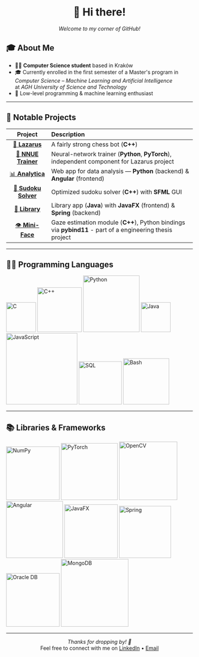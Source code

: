 <div align="center">

# 👋 Hi there!

<p align="center">
  <i>Welcome to my corner of GitHub!</i>
</p>

</div>

## 🎓 About Me

- 👨‍💻 **Computer Science student** based in Kraków  
- 🎓 Currently enrolled in the first semester of a Master's program in  
  _Computer Science – Machine Learning and Artificial Intelligence_  
  at _AGH University of Science and Technology_
- 🤖 Low-level programming & machine learning enthusiast

---

## 🚀 Notable Projects

| Project | Description |
| :-----: | :--------- |
| [🤖 **Lazarus**](https://github.com/IgorSwat/Lazarus) | A fairly strong chess bot (**C++**) |
| [🧠 **NNUE Trainer**](https://github.com/IgorSwat/NNUE-Trainer) | Neural-network trainer (**Python**, **PyTorch**), independent component for Lazarus project |
| [📊 **Analytica**](https://github.com/IgorSwat/Analytica) | Web app for data analysis — **Python** (backend) & **Angular** (frontend) |
| [🧩 **Sudoku Solver**](https://github.com/IgorSwat/Sudoku-Solver) | Optimized sudoku solver (**C++**) with **SFML** GUI |
| [📖 **Library**](https://github.com/IgorSwat/Library-App) | Library app (**Java**) with **JavaFX** (frontend) & **Spring** (backend) |
| [👁️ **Mini-Face**](https://github.com/child-lab-uj/mini-face) | Gaze estimation module (**C++**), Python bindings via **pybind11** - part of a engineering thesis project |

---

## 🧑‍💻 Programming Languages

<p align="left">
  <img src="https://img.shields.io/badge/-C-A8B9CC?logo=c&logoColor=white" width="80" alt="C" />
  <img src="https://img.shields.io/badge/-C%2B%2B-00599C?logo=c%2B%2B&logoColor=white" width="120" alt="C++" />
  <img src="https://img.shields.io/badge/-Python-3776AB?logo=python&logoColor=white" width="152" alt="Python" />
  <img src="https://img.shields.io/badge/-Java-E34A86?logo=java&logoColor=white" width="80" alt="Java" />
  <img src="https://img.shields.io/badge/-JavaScript-F7DF1E?logo=javascript&logoColor=black" width="192" alt="JavaScript" />
  <img src="https://img.shields.io/badge/-SQL-003B57?logo=postgresql&logoColor=white" width="116" alt="SQL" />
  <img src="https://img.shields.io/badge/-Bash-4EAA25?logo=gnubash&logoColor=white" width="124" alt="Bash" />
</p>

---

## 📚 Libraries & Frameworks

<p align="left">
  <img src="https://img.shields.io/badge/-NumPy-013243?logo=numpy&logoColor=white" width="144" alt="NumPy" />
  <img src="https://img.shields.io/badge/-PyTorch-EE4C2C?logo=pytorch&logoColor=white" width="153" alt="PyTorch" />
  <img src="https://img.shields.io/badge/-OpenCV-5C3EE8?logo=opencv&logoColor=white" width="157" alt="OpenCV" />
  <img src="https://img.shields.io/badge/-Angular-DD0031?logo=angular&logoColor=white" width="153" alt="Angular" />
  <img src="https://img.shields.io/badge/-JavaFX-4584B6?logo=openjdk&logoColor=white" width="144" alt="JavaFX" />
  <img src="https://img.shields.io/badge/-Spring-6DB33F?logo=spring&logoColor=white" width="140" alt="Spring" />
  <img src="https://img.shields.io/badge/-Oracle%20DB-F80000?logo=oracle&logoColor=white" width="144" alt="Oracle DB" />
  <img src="https://img.shields.io/badge/-MongoDB-47A248?logo=mongodb&logoColor=white" width="182" alt="MongoDB" />
</p>


---

<div align="center">
  <p>
    <i>Thanks for dropping by! 🤗</i><br>
    Feel free to connect with me on  
    <a href="https://www.linkedin.com/in/igor-swat-170bb9270/e">LinkedIn</a> •  
    <a href="mailto:igorsw202@gmail.com">Email</a>
  </p>
</div>
